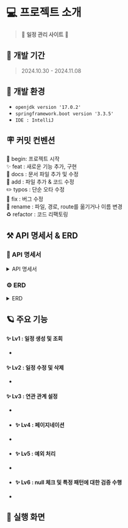 
# 💻 프로젝트 소개
> 📅 **일정 관리 사이트** 📅

## 🚀 개발 기간
> 2024.10.30 - 2024.11.08


## 🌱 개발 환경
- `openjdk version '17.0.2'`
- `springframework.boot version '3.3.5'`
- `IDE : IntelliJ`

## 🪧 커밋 컨벤션
🎉 begin: 프로젝트 시작 <br>
✨ feat : 새로운 기능 추가, 구현<br>
📝 docs : 문서 파일 추가 및 수정<br>
🔧 add :  파일 추가 & 코드 수정<br>
✏️ typos : 단순 오타 수정<br>
🐛 fix : 버그 수정<br>
🚚 rename : 파일, 경로, route를 옮기거나 이름 변경<br>
♻️ refactor : 코드 리팩토링<br>

## ⚒️ API 명세서 & ERD
### 📄 API 명세서
<details>
<summary>API 명세서</summary>

</details>

### ️⚙️ ERD
<details>
<summary>ERD</summary>

</details>

## 🪐 주요 기능
#### **✨ Lv1 : 일정 생성 및 조회**
* 


#### **✨ Lv2 : 일정 수정 및 삭제**
* 

#### **✨ Lv3 : 연관 관계 설정**
*

* #### **✨ Lv4 : 페이지네이션**
*

* #### **✨ Lv5 : 예외 처리**
* 

* #### **✨ Lv6 : null 체크 및 특정 패턴에 대한 검증 수행**
*

## 🌟 실행 화면
